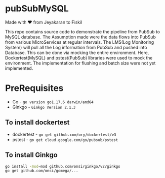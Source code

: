 # pubSubMySQL

Made with :heart: from Jeyakaran to Fiskil

This repo contains source code to demonstrate the pipeline from PubSub to MySQL database. The Assumption made were the data flows into PubSub from various MicroServices at regular intervals. The LMS(Log Monitoring System) will pull all the Log information from PubSub and pushed into Database. This can be done via mocking the entire environment. Here, Dockertest(MySQL) and pstest(PubSub) libraries were used to mock the environment. The implementation for flushing and batch size were not yet implemented. 


# PreRequisites

- Go - `go version go1.17.6 darwin/amd64`
- Ginkgo - `Ginkgo Version 2.1.3`

## To install dockertest
- dockertest - `go get github.com/ory/dockertest/v3`
- pstest - `go get cloud.google.com/go/pubsub/pstest`


## To install Ginkgo
```sh
go install -mod=mod github.com/onsi/ginkgo/v2/ginkgo
go get github.com/onsi/gomega/...